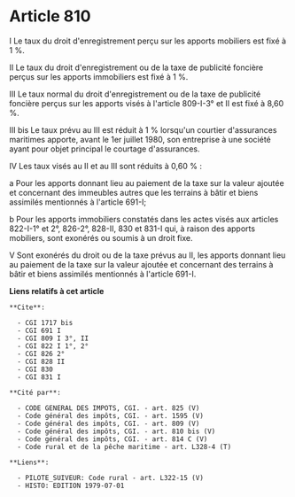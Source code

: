 # Article 810

I  Le taux du droit d'enregistrement perçu sur les apports mobiliers est fixé à 1 %.

II  Le taux du droit d'enregistrement ou de la taxe de publicité foncière perçus sur les apports immobiliers est fixé à 1 %.

III  Le taux normal du droit d'enregistrement ou de la taxe de publicité foncière perçus sur les apports visés à l'article
809-I-3° et II est fixé à 8,60 %.

III bis  Le taux prévu au III est réduit à 1 % lorsqu'un courtier d'assurances maritimes apporte, avant le 1er juillet 1980,
son entreprise à une société ayant pour objet principal le courtage d'assurances.

IV  Les taux visés au II et au III sont réduits à 0,60 % :

a  Pour les apports donnant lieu au paiement de la taxe sur la valeur ajoutée et concernant des immeubles autres que les
terrains à bâtir et biens assimilés mentionnés à l'article 691-I;

b  Pour les apports immobiliers constatés dans les actes visés aux articles 822-I-1° et 2°, 826-2°, 828-II, 830 et 831-I qui,
à raison des apports mobiliers, sont exonérés ou soumis à un droit fixe.

V  Sont exonérés du droit ou de la taxe prévus au II, les apports donnant lieu au paiement de la taxe sur la valeur ajoutée
et concernant des terrains à bâtir et biens assimilés mentionnés à l'article 691-I.

**Liens relatifs à cet article**

	**Cite**:

	  - CGI 1717 bis
	  - CGI 691 I
	  - CGI 809 I 3°, II
	  - CGI 822 I 1°, 2°
	  - CGI 826 2°
	  - CGI 828 II
	  - CGI 830
	  - CGI 831 I

	**Cité par**:

	  - CODE GENERAL DES IMPOTS, CGI. - art. 825 (V)
	  - Code général des impôts, CGI. - art. 1595 (V)
	  - Code général des impôts, CGI. - art. 809 (V)
	  - Code général des impôts, CGI. - art. 810 bis (V)
	  - Code général des impôts, CGI. - art. 814 C (V)
	  - Code rural et de la pêche maritime - art. L328-4 (T)

	**Liens**:

	  - PILOTE_SUIVEUR: Code rural - art. L322-15 (V)
	  - HISTO: EDITION 1979-07-01
